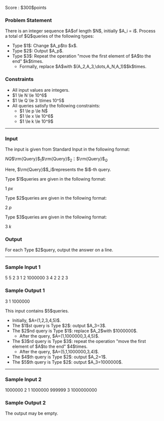 
<div>

<span>

<span>

<p>
Score : $300$points
</p>

<div>

<section>

### **Problem Statement**

<p>
There is an integer sequence $A$of length $N$, initially $A_i = i$.
Process a total of $Q$queries of the following types:
</p>

<ul>

<li>
Type $1$: Change $A_p$to $x$.
</li>

<li>
Type $2$: Output $A_p$.
</li>

<li>
Type $3$: Repeat the operation "move the first element of $A$to the end" $k$times.
<ul>

<li>
Formally, replace $A$with $(A_2,A_3,\dots,A_N,A_1)$$k$times.
</li>

</ul>

</li>

</ul>

</section>

</div>

<div>

<section>

### **Constraints**

<ul>

<li>
All input values are integers.
</li>

<li>
$1 \le N \le 10^6$
</li>

<li>
$1 \le Q \le 3 \times 10^5$
</li>

<li>
All queries satisfy the following constraints:
<ul>

<li>
$1 \le p \le N$
</li>

<li>
$1 \le x \le 10^6$
</li>

<li>
$1 \le k \le 10^9$
</li>

</ul>

</li>

</ul>

</section>

</div>

---

<div>

<div>

<section>

### **Input**

<p>
The input is given from Standard Input in the following format:
</p>

<div>

$N$$Q$$\rm{Query}$$_1$$\rm{Query}$$_2$$\vdots$$\rm{Query}$$_Q$
</div>

<p>
Here, $\rm{Query}$$_i$represents the $i$-th query.
</p>

<p>
Type $1$queries are given in the following format:
</p>

<div>

1 $p$$x$
</div>

<p>
Type $2$queries are given in the following format:
</p>

<div>

2 $p$
</div>

<p>
Type $3$queries are given in the following format:
</p>

<div>

3 $k$
</div>

</section>

</div>

<div>

<section>

### **Output**

<p>
For each Type $2$query, output the answer on a line.
</p>

</section>

</div>

</div>

---

<div>

<section>

### **Sample Input 1**

<div>

5 5
2 3
1 2 1000000
3 4
2 2
2 3

</div>

</section>

</div>

<div>

<section>

### **Sample Output 1**

<div>

3
1
1000000

</div>

<p>
This input contains $5$queries.
</p>

<ul>

<li>
Initially, $A=(1,2,3,4,5)$.
</li>

<li>
The $1$st query is Type $2$: output $A_3=3$.
</li>

<li>
The $2$nd query is Type $1$: replace $A_2$with $1000000$.
<ul>

<li>
After the query, $A=(1,1000000,3,4,5)$.
</li>

</ul>

</li>

<li>
The $3$rd query is Type $3$: repeat the operation "move the first element of $A$to the end" $4$times.
<ul>

<li>
After the query, $A=(5,1,1000000,3,4)$.
</li>

</ul>

</li>

<li>
The $4$th query is Type $2$: output $A_2=1$.
</li>

<li>
The $5$th query is Type $2$: output $A_3=1000000$.
</li>

</ul>

</section>

</div>

---

<div>

<section>

### **Sample Input 2**

<div>

1000000 2
1 1000000 999999
3 1000000000

</div>

</section>

</div>

<div>

<section>

### **Sample Output 2**

<div>


</div>

<p>
The output may be empty.
</p>

</section>

</div>

</span>

</span>

</div>
